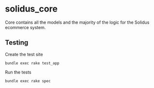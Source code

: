 # solidus\_core

Core contains all the models and the majority of the logic for the Solidus
ecommerce system.


## Testing

Create the test site

    bundle exec rake test_app

Run the tests

    bundle exec rake spec

